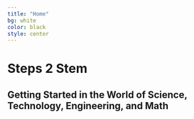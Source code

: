```yaml
---
title: "Home"
bg: white
color: black
style: center
---
```


# Steps 2 Stem
## Getting Started in the World of Science, Technology, Engineering, and Math
